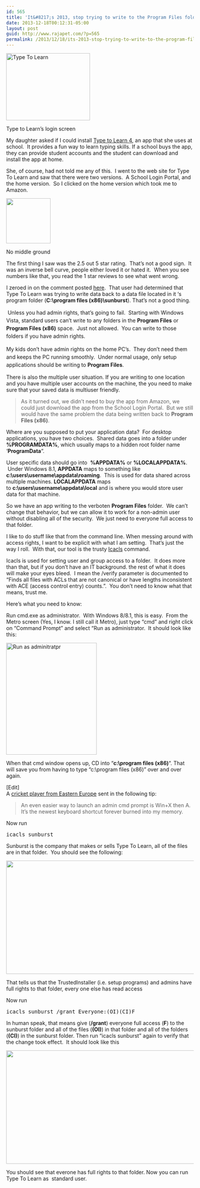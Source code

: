 ```yaml
---
id: 565
title: 'It&#8217;s 2013, stop trying to write to the Program Files folder already'
date: 2013-12-18T00:12:31-05:00
layout: post
guid: http://www.rajapet.com/?p=565
permalink: /2013/12/18/its-2013-stop-trying-to-write-to-the-program-files-folder-already/
---
```

<div style="width: 235px" class="wp-caption alignleft">
  <a href="http://ttl4.sunburst.com/"><img loading="lazy" class=" " alt="Type To Learn" src="https://i2.wp.com/www.rajapet.net/photos/i-Hxz98hj/0/S/i-Hxz98hj-S.jpg?resize=225%2C180" width="225" height="180" data-recalc-dims="1" /></a>
  
  <p class="wp-caption-text">
    Type to Learn&#8217;s login screen
  </p>
</div>

My daughter asked if I could install [Type to Learn 4](http://ttl4.sunburst.com/index.php), an app that she uses at school.  It provides a fun way to learn typing skills. If a school buys the app, they can provide student accounts and the student can download and install the app at home.

She, of course, had not told me any of this.  I went to the web site for Type To Learn and saw that there were two versions.  A School Login Portal, and the home version.  So I clicked on the home version which took me to Amazon.

<div style="width: 129px" class="wp-caption alignleft">
  <a href="http://www.amazon.com/dp/B004LC3VCW"><img loading="lazy" alt="" src="https://i0.wp.com/www.rajapet.net/photos/i-GsjhW8Z/0/O/i-GsjhW8Z.png?resize=119%2C121" width="119" height="121" data-recalc-dims="1" /></a>
  
  <p class="wp-caption-text">
    No middle ground
  </p>
</div>

The first thing I saw was the 2.5 out 5 star rating.  That&#8217;s not a good sign.  It was an inverse bell curve, people either loved it or hated it.  When you see numbers like that, you read the 1 star reviews to see what went wrong.

I zeroed in on the comment posted [here](http://www.amazon.com/review/RP9QLB2RDN16Y/ref=cm_cr_rdp_perm?ie=UTF8&ASIN=B004LC3VCW&linkCode=&nodeID=&tag=).  That user had determined that Type To Learn was trying to write data back to a data file located in it &#8216;s program folder (**C:\program files (x86)\sunburst**). That&#8217;s not a good thing.

<span style="line-height: 1.5;"> Unless you had admin rights, that&#8217;s going to fail.  Starting with Windows Vista, standard users can&#8217;t write to any folders in the </span><strong style="line-height: 1.5;">Program Files</strong> <span style="line-height: 1.5;">or </span><strong style="line-height: 1.5;">Program Files (x86)</strong> <span style="line-height: 1.5;">space.  Just not allowed.  You can write to those folders if you have admin rights.  </span>

<span style="line-height: 1.5;">My kids don&#8217;t have admin rights on the home PC&#8217;s.  They don&#8217;t need them and keeps the PC running smoothly.  Under normal usage, only setup applications should be writing to <strong>Program Files</strong>.</span>

There is also the multiple user situation. If you are writing to one location and you have multiple user accounts on the machine, the you need to make sure that your saved data is multiuser friendly.

> As it turned out, we didn&#8217;t need to buy the app from Amazon, we could just download the app from the School Login Portal.  But we still would have the same problem the data being written back to **Program Files (x86)**.

Where are you supposed to put your application data?  For desktop applications, you have two choices.  Shared data goes into a folder under **%PROGRAMDATA%**, which usually maps to a hidden root folder name &#8216;**ProgramData**&#8220;.

User specific data should go into  **%APPDATA%** or **%LOCALAPPDATA%**.  Under Windows 8.1, **APPDATA** maps to something like **c:\users\username\appdata\roaming**.  This is used for data shared across multiple machines. **LOCALAPPDATA** maps to **c:\users\username\appdata\local** and is where you would store user data for that machine.

So we have an app writing to the verboten **Program Files** folder.  We can&#8217;t change that behavior, but we can allow it to work for a non-admin user without disabling all of the security.  We just need to everyone full access to that folder.

I like to do stuff like that from the command line. When messing around with access rights, I want to be explicit with what I am setting.  That&#8217;s just the way I roll.  With that, our tool is the trusty [Icacls](http://technet.microsoft.com/en-us/library/cc753525.aspx) command.

Icacls is used for setting user and group access to a folder.  It does more than that, but if you don&#8217;t have an IT background. the rest of what it does will make your eyes bleed.  I mean the /verify parameter is documented to &#8220;Finds all files with ACLs that are not canonical or have lengths inconsistent with ACE (access control entry) counts.&#8221;.  You don&#8217;t need to know what that means, trust me.

Here&#8217;s what you need to know:

Run cmd.exe as administrator.  With Windows 8/8.1, this is easy.  From the Metro screen (Yes, I know. I still call it Metro), just type &#8220;cmd&#8221; and right click on &#8220;Command Prompt&#8221; and select &#8220;Run as administrator.  It should look like this:

<img loading="lazy" class="aligncenter" alt="Run as adminitratpr" src="https://i2.wp.com/www.rajapet.net/photos/i-M4kjZMP/0/S/i-M4kjZMP-S.png?resize=243%2C300" width="243" height="300" data-recalc-dims="1" /> 

When that cmd window opens up, CD into &#8220;**c:\program files (x86)**&#8220;. That will save you from having to type &#8220;c:\program files (x86)&#8221; over and over again.

[Edit]  
A [cricket player from Eastern Europe](http://tvug.net/post/March-Meeting-Building-Your-First-Windows-Phone-8-Application) sent in the following tip:

> An even easier way to launch an admin cmd prompt is Win+X then A. It’s the newest keyboard shortcut forever burned into my memory.

Now run

<pre>icacls sunburst</pre>

Sunburst is the company that makes or sells Type To Learn, all of the files are in that folder.  You should see the following:

[<img loading="lazy" class="aligncenter" alt="" src="https://i0.wp.com/www.rajapet.net/photos/i-LhvQXRC/0/M/i-LhvQXRC-M.png?resize=600%2C304" width="600" height="304" data-recalc-dims="1" />](https://i1.wp.com/www.rajapet.net/photos/i-LhvQXRC/0/O/i-LhvQXRC.png)

That tells us that the TrustedInstaller (i.e. setup programs) and admins have full rights to that folder, every one else has read access

Now run

<pre>icacls sunburst /grant Everyone:(OI)(CI)F</pre>

In human speak, that means give (**/grant**) everyone full access (**F**) to the sunburst folder and all of the files (**(OI)**) in that folder and all of the folders (**(CI)**) in the sunburst folder. Then run &#8220;icacls sunburst&#8221; again to verify that the change took effect.  It should look like this

[<img loading="lazy" class="aligncenter" alt="" src="https://i2.wp.com/www.rajapet.net/photos/i-wwzKrMP/0/M/i-wwzKrMP-M.png?resize=600%2C304" width="600" height="304" data-recalc-dims="1" />](https://i2.wp.com/www.rajapet.net/photos/i-wwzKrMP/0/O/i-wwzKrMP.png)

You should see that everone has full rights to that folder. Now you can run Type To Learn as  standard user.